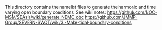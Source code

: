 This directory contains the namelist files to generate the harmonic and time varying open boundary conditions. See wiki notes:
https://github.com/NOC-MSM/SEAsia/wiki/generate_NEMO_obc
https://github.com/JMMP-Group/SEVERN-SWOT/wiki/3.-Make-tidal-boundary-conditions
